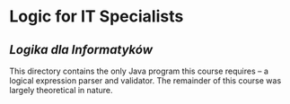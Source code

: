 # Logic for IT Specialists

## *Logika dla Informatyków*

This directory contains the only Java program this course requires – a logical expression parser and validator. The remainder of this course was largely theoretical in nature.
